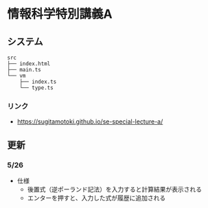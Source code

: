 # 情報科学特別講義A

## システム

```
src
├── index.html
├── main.ts
└── vm
    ├── index.ts
    └── type.ts
```

### リンク

- https://sugitamotoki.github.io/se-special-lecture-a/

## 更新

### 5/26

- 仕様
  - 後置式（逆ポーランド記法）を入力すると計算結果が表示される
  - エンターを押すと、入力した式が履歴に追加される
